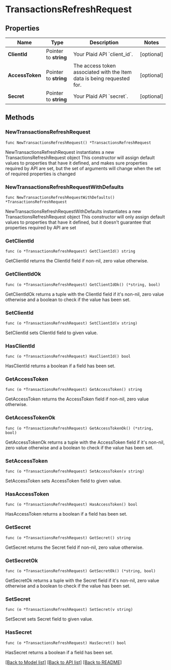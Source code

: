 # TransactionsRefreshRequest

## Properties

Name | Type | Description | Notes
------------ | ------------- | ------------- | -------------
**ClientId** | Pointer to **string** | Your Plaid API &#x60;client_id&#x60;. | [optional] 
**AccessToken** | Pointer to **string** | The access token associated with the Item data is being requested for. | [optional] 
**Secret** | Pointer to **string** | Your Plaid API &#x60;secret&#x60;. | [optional] 

## Methods

### NewTransactionsRefreshRequest

`func NewTransactionsRefreshRequest() *TransactionsRefreshRequest`

NewTransactionsRefreshRequest instantiates a new TransactionsRefreshRequest object
This constructor will assign default values to properties that have it defined,
and makes sure properties required by API are set, but the set of arguments
will change when the set of required properties is changed

### NewTransactionsRefreshRequestWithDefaults

`func NewTransactionsRefreshRequestWithDefaults() *TransactionsRefreshRequest`

NewTransactionsRefreshRequestWithDefaults instantiates a new TransactionsRefreshRequest object
This constructor will only assign default values to properties that have it defined,
but it doesn't guarantee that properties required by API are set

### GetClientId

`func (o *TransactionsRefreshRequest) GetClientId() string`

GetClientId returns the ClientId field if non-nil, zero value otherwise.

### GetClientIdOk

`func (o *TransactionsRefreshRequest) GetClientIdOk() (*string, bool)`

GetClientIdOk returns a tuple with the ClientId field if it's non-nil, zero value otherwise
and a boolean to check if the value has been set.

### SetClientId

`func (o *TransactionsRefreshRequest) SetClientId(v string)`

SetClientId sets ClientId field to given value.

### HasClientId

`func (o *TransactionsRefreshRequest) HasClientId() bool`

HasClientId returns a boolean if a field has been set.

### GetAccessToken

`func (o *TransactionsRefreshRequest) GetAccessToken() string`

GetAccessToken returns the AccessToken field if non-nil, zero value otherwise.

### GetAccessTokenOk

`func (o *TransactionsRefreshRequest) GetAccessTokenOk() (*string, bool)`

GetAccessTokenOk returns a tuple with the AccessToken field if it's non-nil, zero value otherwise
and a boolean to check if the value has been set.

### SetAccessToken

`func (o *TransactionsRefreshRequest) SetAccessToken(v string)`

SetAccessToken sets AccessToken field to given value.

### HasAccessToken

`func (o *TransactionsRefreshRequest) HasAccessToken() bool`

HasAccessToken returns a boolean if a field has been set.

### GetSecret

`func (o *TransactionsRefreshRequest) GetSecret() string`

GetSecret returns the Secret field if non-nil, zero value otherwise.

### GetSecretOk

`func (o *TransactionsRefreshRequest) GetSecretOk() (*string, bool)`

GetSecretOk returns a tuple with the Secret field if it's non-nil, zero value otherwise
and a boolean to check if the value has been set.

### SetSecret

`func (o *TransactionsRefreshRequest) SetSecret(v string)`

SetSecret sets Secret field to given value.

### HasSecret

`func (o *TransactionsRefreshRequest) HasSecret() bool`

HasSecret returns a boolean if a field has been set.


[[Back to Model list]](../README.md#documentation-for-models) [[Back to API list]](../README.md#documentation-for-api-endpoints) [[Back to README]](../README.md)


